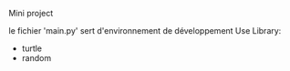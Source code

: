 Mini project

le fichier 'main.py' sert d'environnement de développement 
Use Library:
- turtle
- random